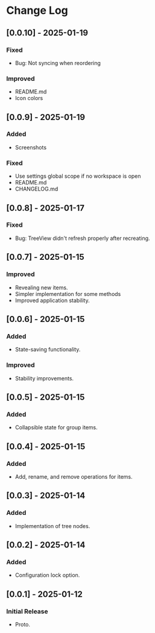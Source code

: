 # Change Log


## [0.0.10] - 2025-01-19
### Fixed
- Bug: Not syncing when reordering
### Improved
- README.md
- Icon colors


## [0.0.9] - 2025-01-19
### Added
- Screenshots
### Fixed
- Use settings global scope if no workspace is open
- README.md
- CHANGELOG.md


## [0.0.8] - 2025-01-17
### Fixed
- Bug: TreeView didn't refresh properly after recreating.

## [0.0.7] - 2025-01-15
### Improved
- Revealing new items.
- Simpler implementation for some methods 
- Improved application stability.

## [0.0.6] - 2025-01-15
### Added
- State-saving functionality.
### Improved
- Stability improvements.

## [0.0.5] - 2025-01-15
### Added
- Collapsible state for group items.

## [0.0.4] - 2025-01-15
### Added
- Add, rename, and remove operations for items.

## [0.0.3] - 2025-01-14
### Added
- Implementation of tree nodes.

## [0.0.2] - 2025-01-14
### Added
- Configuration lock option.

## [0.0.1] - 2025-01-12
### Initial Release
- Proto.
